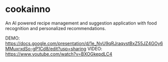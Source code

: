 # cookainno
An AI powered recipe management and suggestion application with food recognition and personalized recommendations. 

DEMO: https://docs.google.com/presentation/d/1e_NvU9qRJraqvstBxZ55JZ4GOy6MMuxrxdSo-gP1Cd8/edit?usp=sharing
VIDEO: https://www.youtube.com/watch?v=BXOGkepdLC4
